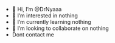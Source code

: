 - 👋 Hi, I’m @DrNyaaa
- 👀 I’m interested in nothing
- 🌱 I’m currently learning nothing
- 💞️ I’m looking to collaborate on nothing
-  Dont contact me

<!---
DrNyaaa/DrNyaaa is a ✨ special ✨ repository because its `README.md` (this file) appears on your GitHub profile.
You can click the Preview link to take a look at your changes.
--->
